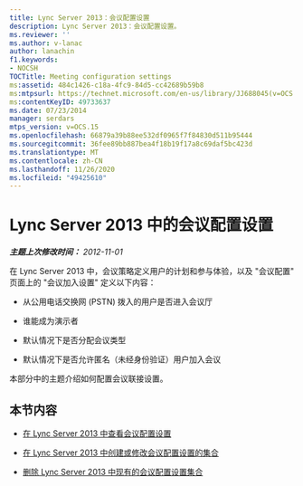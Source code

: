 ```yaml
---
title: Lync Server 2013：会议配置设置
description: Lync Server 2013：会议配置设置。
ms.reviewer: ''
ms.author: v-lanac
author: lanachin
f1.keywords:
- NOCSH
TOCTitle: Meeting configuration settings
ms:assetid: 484c1426-c18a-4fc9-84d5-cc42689b59b8
ms:mtpsurl: https://technet.microsoft.com/en-us/library/JJ688045(v=OCS.15)
ms:contentKeyID: 49733637
ms.date: 07/23/2014
manager: serdars
mtps_version: v=OCS.15
ms.openlocfilehash: 66879a39b88ee532df0965f7f84830d511b95444
ms.sourcegitcommit: 36fee89bb887bea4f18b19f17a8c69daf5bc423d
ms.translationtype: MT
ms.contentlocale: zh-CN
ms.lasthandoff: 11/26/2020
ms.locfileid: "49425610"
---
```

# <a name="meeting-configuration-settings-in-lync-server-2013"></a>Lync Server 2013 中的会议配置设置

<div data-xmlns="http://www.w3.org/1999/xhtml">

<div class="topic" data-xmlns="http://www.w3.org/1999/xhtml" data-msxsl="urn:schemas-microsoft-com:xslt" data-cs="https://msdn.microsoft.com/">

<div data-asp="https://msdn2.microsoft.com/asp">



</div>

<div id="mainSection">

<div id="mainBody">

<span> </span>

_**主题上次修改时间：** 2012-11-01_

在 Lync Server 2013 中，会议策略定义用户的计划和参与体验，以及 "会议配置" 页面上的 "会议加入设置" 定义以下内容：

  - 从公用电话交换网 (PSTN) 拨入的用户是否进入会议厅

  - 谁能成为演示者

  - 默认情况下是否分配会议类型

  - 默认情况下是否允许匿名（未经身份验证）用户加入会议

本部分中的主题介绍如何配置会议联接设置。

<div>

## <a name="in-this-section"></a>本节内容

  - [在 Lync Server 2013 中查看会议配置设置](lync-server-2013-view-meeting-configuration-settings.md)

  - [在 Lync Server 2013 中创建或修改会议配置设置的集合](lync-server-2013-create-or-modify-a-collection-of-meeting-configuration-settings.md)

  - [删除 Lync Server 2013 中现有的会议配置设置集合](lync-server-2013-delete-an-existing-collection-of-meeting-configuration-settings.md)

</div>

</div>

<span> </span>

</div>

</div>

</div>

